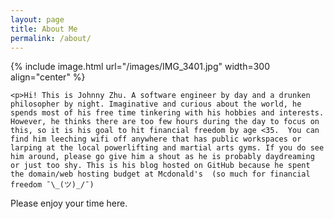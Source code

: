 ```yaml
---
layout: page
title: About Me
permalink: /about/
---
```


<!-- {% include image.html url="/images/johnny.png" caption="Hi! I am Johnny Zhu A software engineer, passionate and curious to learn new technologies" width=300 align="right" %} -->

{% include image.html url="/images/IMG_3401.jpg"  width=300 align="center" %}

<div style="clear: left;">

    <p>Hi! This is Johnny Zhu. A software engineer by day and a drunken philosopher by night. Imaginative and curious about the world, he spends most of his free time tinkering with his hobbies and interests. However, he thinks there are too few hours during the day to focus on this, so it is his goal to hit financial freedom by age <35.  You can find him leeching wifi off anywhere that has public workspaces or larping at the local powerlifting and martial arts gyms. If you do see him around, please go give him a shout as he is probably daydreaming or just too shy. This is his blog hosted on GitHub because he spent the domain/web hosting budget at Mcdonald's  (so much for financial freedom ¯\_(ツ)_/¯)

Please enjoy your time here.
</p>
</div>